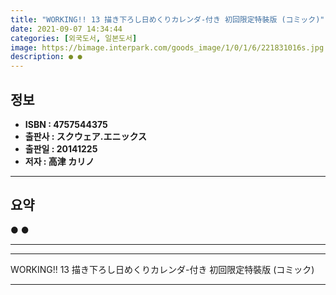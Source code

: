 ```yaml
---
title: "WORKING!! 13 描き下ろし日めくりカレンダ-付き 初回限定特裝版 (コミック)"
date: 2021-09-07 14:34:44
categories: [외국도서, 일본도서]
image: https://bimage.interpark.com/goods_image/1/0/1/6/221831016s.jpg
description: ● ●
---
```


## **정보**

- **ISBN : 4757544375**
- **출판사 : スクウェア.エニックス**
- **출판일 : 20141225**
- **저자 : 高津 カリノ**

------



## **요약**

●  ●  

------



------


WORKING!! 13 描き下ろし日めくりカレンダ-付き 初回限定特裝版 (コミック) 

------



